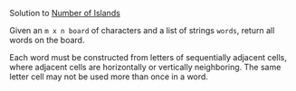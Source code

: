 Solution to [Number of Islands](https://leetcode.com/problems/number-of-islands/submissions/)

Given an `m x n board` of characters and a list of strings `words`, return all words on the board.

Each word must be constructed from letters of sequentially adjacent cells, where adjacent cells are horizontally or vertically neighboring. The same letter cell may not be used more than once in a word.
